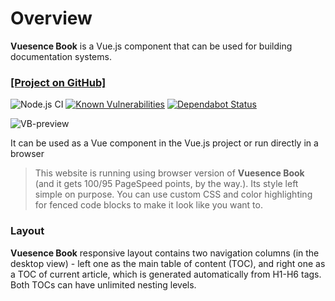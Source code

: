 # Overview

**Vuesence Book** is a Vue.js component that can be used for building documentation systems.


### <a href='https://github.com/altrusl/vuesence-book' target='_blank'>[Project on GitHub]</a>

![Node.js CI](https://github.com/altrusl/vuesence-book/workflows/Node.js%20CI/badge.svg)
[![Known Vulnerabilities](https://snyk.io/test/github/altrusl/vuesence-book/badge.svg)](https://snyk.io/test/github/altrusl/vuesence-book)
[![Dependabot Status](https://api.dependabot.com/badges/status?host=github&repo=altrusl/vuesence-book)](https://dependabot.com)
<!-- [![Dependencies](https://david-dm.org/altrusl/vuesence-book.svg)](https://david-dm.org/altrusl/vuesence-book.svg) -->

![VB-preview](images/vb-preview.gif)

It can be used as a Vue component in the Vue.js project or run directly in a browser

> This website is running using browser version of **Vuesence Book** (and it gets 100/95 PageSpeed points, by the way.). Its style left simple on purpose. You can use custom CSS and color highlighting for fenced code blocks to make it look like you want to.

### Layout

**Vuesence Book** responsive layout contains two navigation columns (in the desktop view) - left one as the main table of content (TOC), and right one as a TOC of current article, which is generated automatically from H1-H6 tags. Both TOCs can have unlimited nesting levels.
